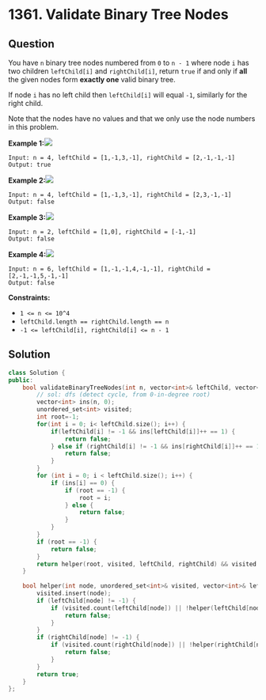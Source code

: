 # 1361. Validate Binary Tree Nodes

## Question

You have `n` binary tree nodes numbered from `0` to `n - 1` where node `i` has two children `leftChild[i]` and `rightChild[i]`, return `true` if and only if **all** the given nodes form **exactly one** valid binary tree.

If node `i` has no left child then `leftChild[i]` will equal `-1`, similarly for the right child.

Note that the nodes have no values and that we only use the node numbers in this problem.

**Example 1:**![](https://assets.leetcode.com/uploads/2019/08/23/1503_ex1.png)

```text
Input: n = 4, leftChild = [1,-1,3,-1], rightChild = [2,-1,-1,-1]
Output: true
```

**Example 2:**![](https://assets.leetcode.com/uploads/2019/08/23/1503_ex2.png)

```text
Input: n = 4, leftChild = [1,-1,3,-1], rightChild = [2,3,-1,-1]
Output: false
```

**Example 3:**![](https://assets.leetcode.com/uploads/2019/08/23/1503_ex3.png)

```text
Input: n = 2, leftChild = [1,0], rightChild = [-1,-1]
Output: false
```

**Example 4:**![](https://assets.leetcode.com/uploads/2019/08/23/1503_ex4.png)

```text
Input: n = 6, leftChild = [1,-1,-1,4,-1,-1], rightChild = [2,-1,-1,5,-1,-1]
Output: false
```

**Constraints:**

* `1 <= n <= 10^4`
* `leftChild.length == rightChild.length == n`
* `-1 <= leftChild[i], rightChild[i] <= n - 1`

## Solution

```cpp
class Solution {
public:
    bool validateBinaryTreeNodes(int n, vector<int>& leftChild, vector<int>& rightChild) {
        // sol: dfs (detect cycle, from 0-in-degree root)
        vector<int> ins(n, 0);
        unordered_set<int> visited;
        int root=-1;
        for(int i = 0; i< leftChild.size(); i++) {
            if(leftChild[i] != -1 && ins[leftChild[i]]++ == 1) {
                return false;
            } else if (rightChild[i] != -1 && ins[rightChild[i]]++ == 1) {
                return false;
            }
        }
        for (int i = 0; i < leftChild.size(); i++) {
            if (ins[i] == 0) {
                if (root == -1) {
                    root = i;
                } else {
                    return false;
                }
            }
        }
        if (root == -1) {
            return false;
        }
        return helper(root, visited, leftChild, rightChild) && visited.size() == n;
    }
    
    bool helper(int node, unordered_set<int>& visited, vector<int>& leftChild, vector<int>& rightChild) {
        visited.insert(node);
        if (leftChild[node] != -1) {
            if (visited.count(leftChild[node]) || !helper(leftChild[node], visited, leftChild, rightChild)) {
                return false;
            }
        }
        if (rightChild[node] != -1) {
            if (visited.count(rightChild[node]) || !helper(rightChild[node], visited, leftChild, rightChild)) {
                return false;
            }
        }
        return true;
    }
};
```

